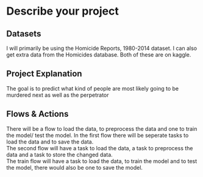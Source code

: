 # Describe your project
## Datasets
I will primarily be using the Homicide Reports, 1980-2014 dataset. I can also get extra data from the Homicides database. Both of these are on kaggle.
## Project Explanation
The goal is to predict what kind of people are most likely going to be murdered next as well as the perpetrator
## Flows & Actions
There will be a flow to load the data, to preprocess the data and one to train the model/ test the model.
In the first flow there will be seperate tasks to load the data and to save the data.  
The second flow will have a task to load the data, a task to preprocess the data and a task to store the changed data.  
The train flow will have a task to load the data, to train the model and to test the model, there would also be one to save the model.
